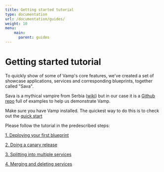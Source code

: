 ```yaml
---
title: Getting started tutorial
type: documentation
url: /documentation/guides/
weight: 10
menu:
    main:
      parent: guides  
---
```


# Getting started tutorial

To quickly show of some of Vamp's core features, we've created a set of showcase applications, services and corresponding blueprints, together called "Sava". 

Sava is a mythical vampire from Serbia ([wiki](http://en.wikipedia.org/wiki/Sava_Savanovi%C4%87)) but in our case it is a [Github repo](https://github.com/magneticio/sava) full of examples to help us demonstrate Vamp.

Make sure you have Vamp installed. The quickest way to do this is to check out the [quick start](/quick-start/)

Please follow the tutorial in the predescribed steps:

[1. Deploying your first blueprint](/documentation/guides/getting-started-tutorial/1-deploying/)

[2. Doing a canary release](/documentation/guides/getting-started-tutorial/2-canary-release/)

[3. Splitting into multiple services](/documentation/guides/getting-started-tutorial/3-splitting-services/)

[4. Merging and deleting services](/documentation/guides/getting-started-tutorial/4-merge-delete/)



